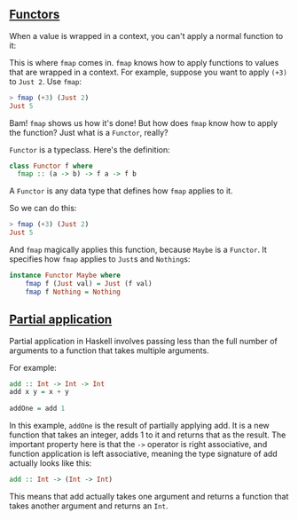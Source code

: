 ## [Functors](http://adit.io/posts/2013-04-17-functors,_applicatives,_and_monads_in_pictures.html)

When a value is wrapped in a context, you can't apply a normal function to it:

This is where `fmap` comes in. `fmap` knows how to apply functions to values that are wrapped in a context. For example, suppose you want to apply `(+3)` to `Just 2`. Use `fmap`:

```haskell
> fmap (+3) (Just 2)
Just 5
```

Bam! `fmap` shows us how it's done! But how does `fmap` know how to apply the function?
Just what is a `Functor`, really?

`Functor` is a typeclass. Here's the definition:

```haskell
class Functor f where
  fmap :: (a -> b) -> f a -> f b
```

A `Functor` is any data type that defines how `fmap` applies to it.

So we can do this:

```haskell
> fmap (+3) (Just 2)
Just 5
```

And `fmap` magically applies this function, because `Maybe` is a `Functor`. It specifies how `fmap` applies to `Just`s and `Nothing`s:

```haskell
instance Functor Maybe where
    fmap f (Just val) = Just (f val)
    fmap f Nothing = Nothing
```

## [Partial application](https://wiki.haskell.org/Partial_application)

Partial application in Haskell involves passing less than the full number of arguments to a function that takes multiple arguments.

For example:

```haskell
add :: Int -> Int -> Int
add x y = x + y
 
addOne = add 1
```

In this example, `addOne` is the result of partially applying add. It is a new function that takes an integer, adds 1 to it and returns that as the result. The important property here is that the `->` operator is right associative, and function application is left associative, meaning the type signature of add actually looks like this:

```haskell
add :: Int -> (Int -> Int)
```

This means that add actually takes one argument and returns a function that takes another argument and returns an `Int`. 
